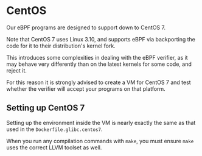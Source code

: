 # CentOS

Our eBPF programs are designed to support down to CentOS 7.

Note that CentOS 7 uses Linux 3.10, and supports eBPF via backporting the code
for it to their distribution's kernel fork.

This introduces some complexities in dealing with the eBPF verifier, as it may
behave very differently than on the latest kernels for some code, and reject
it.

For this reason it is strongly advised to create a VM for CentOS 7 and test
whether the verifier will accept your programs on that platform.

## Setting up CentOS 7

Setting up the environment inside the VM is nearly exactly the same as that
used in the `Dockerfile.glibc.centos7`.

When you run any compilation commands with `make`, you must ensure `make` uses
the correct LLVM toolset as well.
